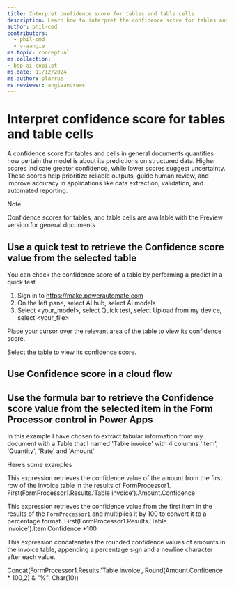 ```yaml
---
title: Interpret confidence score for tables and table cells
description: Learn how to interpret the confidence score for tables and table cells.
author: phil-cmd
contributors:
  - phil-cmd
  - v-aangie
ms.topic: conceptual
ms.collection: 
- bap-ai-copilot
ms.date: 11/12/2024
ms.author: plarrue
ms.reviewer: angieandrews
---
```


# Interpret confidence score for tables and table cells

A confidence score for tables and cells in general documents quantifies how certain the model is about its predictions on structured data. Higher scores indicate greater confidence, while lower scores suggest uncertainty. These scores help prioritize reliable outputs, guide human review, and improve accuracy in applications like data extraction, validation, and automated reporting.

> [!NOTE]
> Confidence scores for tables, and table cells are available with the Preview version for general documents


<!--Please let me know if this is copilot/AI, preview or GA.-->

## Use a quick test to retrieve the Confidence score value from the selected table

You can check the confidence score of a table by performing a predict in a quick test
1.	Sign in to https://make.powerautomate.com
2.	On the left pane, select AI hub, select AI models
3.	Select <your_model>, select Quick test, select Upload from my device, select <your_file>

Place your cursor over the relevant area of the table to view its confidence score.

<screenshot>

Select the table to view its confidence score.

<screenshot>

## Use Confidence score in a cloud flow


## Use the formula bar to retrieve the Confidence score value from the selected item in the Form Processor  control in Power Apps

In this example I have chosen to extract tabular information from my document with a Table that I named 'Table invoice' with 4 columns 'Item', 'Quantity', 'Rate' and 'Amount'

Here’s some examples

This expression retrieves the confidence value of the amount from the first row of the invoice table in the results of FormProcessor1.
First(FormProcessor1.Results.'Table invoice').Amount.Confidence

This expression retrieves the confidence value from the first item in the results of the `FormProcessor1` and multiplies it by 100 to convert it to a percentage format.
First(FormProcessor1.Results.'Table invoice').Item.Confidence *100

This expression concatenates the rounded confidence values of amounts in the invoice table, appending a percentage sign and a newline character after each value.

Concat(FormProcessor1.Results.'Table invoice', Round(Amount.Confidence * 100,2) & "%", Char(10))
